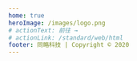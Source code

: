 ```yaml
---
home: true
heroImage: /images/logo.png
# actionText: 前往 →
# actionLink: /standard/web/html
footer: 同略科技 | Copyright © 2020
---
```


<!-- <div class="features">
  <div class="feature">
    <h2>统一管理</h2>
    <p>统一管理各项目版本更新记录</p>
  </div>
  <div class="feature">
    <h2>公共组件</h2>
    <p>提供可复用的常用组件交互demo</p>
  </div>
  <div class="feature">
    <h2>TUI 自定义ui</h2>
    <p>搭建一套自定义ui组件，减少部分外部ui框架引入，减少项目体积</p>
  </div>
</div> -->